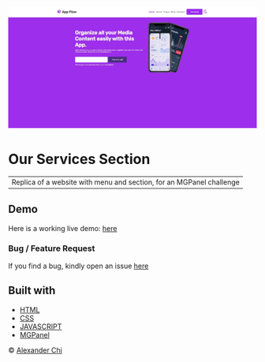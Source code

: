 # ![app-flow](https://raw.githubusercontent.com/alexandercddev/app-flow/master/src/assets/images/preview.jpg) 
# Our Services Section
<table>
<tr>
<td>
  Replica of a website with menu and section, for an MGPanel challenge 
</td>
</tr>
</table>


## Demo
Here is a working live demo: [here](https://alexandercddev.github.io/app-flow/)

### Bug / Feature Request

If you find a bug, kindly open an issue [here](https://github.com/alexandercddev/app-flow/issues/new)

## Built with 

- [HTML](https://www.w3schools.com/html/default.asp)
- [CSS](https://www.w3schools.com/css/default.asp)
- [JAVASCRIPT](https://www.w3schools.com/js/)
- [MGPanel](https://www.instagram.com/mgpanel.cms/)


© [Alexander Chi ](https://alexandercd.dev/)
